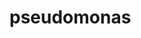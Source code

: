 # pseudomonas
<a href="overview_figure_p.syringae_data_v2-converted.pdf" class="image fit"><img src="images/marr_pic.jpg" alt=""></a>
